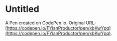 # Untitled

A Pen created on CodePen.io. Original URL: [https://codepen.io/FYianProductor/pen/xbKwYpq](https://codepen.io/FYianProductor/pen/xbKwYpq).

